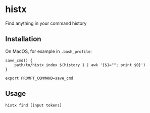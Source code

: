 # histx
Find anything in your command history

## Installation
On MacOS, for example in `.bash_profile`:
```
save_cmd() {
    path/to/histx index $(history 1 | awk '{$1=""; print $0}')
}

export PROMPT_COMMAND=save_cmd
```

## Usage
```
histx find [input tokens]
```
